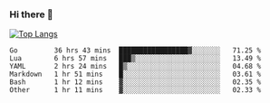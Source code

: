 ### Hi there 👋

<!--
**3Xpl0it3r/3Xpl0it3r** is a ✨ _special_ ✨ repository because its `README.md` (this file) appears on your GitHub profile.

Here are some ideas to get you started:

- 🔭 I’m currently working on ...
- 🌱 I’m currently learning ...
- 👯 I’m looking to collaborate on ...
- 🤔 I’m looking for help with ...
- 💬 Ask me about ...
- 📫 How to reach me: ...
- 😄 Pronouns: ...
- ⚡ Fun fact: ...
-->


[![Top Langs](https://github-readme-stats.vercel.app/api/top-langs/?username=3Xpl0it3r&layout=compact)](https://github.com/3Xpl0it3r/3Xpl0it3r)

<!--START_SECTION:waka-->

```text
Go         36 hrs 43 mins  █████████████████▓░░░░░░░   71.25 %
Lua        6 hrs 57 mins   ███▒░░░░░░░░░░░░░░░░░░░░░   13.49 %
YAML       2 hrs 24 mins   █▒░░░░░░░░░░░░░░░░░░░░░░░   04.68 %
Markdown   1 hr 51 mins    █░░░░░░░░░░░░░░░░░░░░░░░░   03.61 %
Bash       1 hr 12 mins    ▓░░░░░░░░░░░░░░░░░░░░░░░░   02.35 %
Other      1 hr 11 mins    ▓░░░░░░░░░░░░░░░░░░░░░░░░   02.33 %
```

<!--END_SECTION:waka-->
